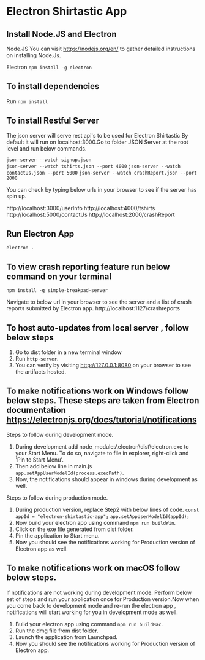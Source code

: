 # Electron Shirtastic App

## Install Node.JS and Electron

Node.JS
You can visit https://nodejs.org/en/ to gather detailed instructions on installing Node.Js.

Electron
`npm install -g electron`

## To install dependencies

Run `npm install`

## To install Restful Server

The json server will serve rest api's to be used for Electron Shirtastic.By default it will run on
localhost:3000.Go to folder JSON Server at the root level and run below commands.

`json-server --watch signup.json`  
`json-server --watch tshirts.json --port 4000`
`json-server --watch contactUs.json --port 5000`
`json-server --watch crashReport.json --port 2000`

 You can check by typing below urls in your browser to see if the server has spin up.

 http://localhost:3000/userInfo
 http://localhost:4000/tshirts 
 http://localhost:5000/contactUs
 http://localhost:2000/crashReport


 ## Run Electron App

 `electron .`


 ## To view crash reporting feature run below command on your terminal
`npm install -g simple-breakpad-server`

Navigate to below url in your browser to see the server and a list of crash reports submitted by Electron app.
http://localhost:1127/crashreports 

 ## To host auto-updates from local server , follow below steps
 1. Go to dist folder in a new terminal window
 2. Run `http-server`.
 3. You can verify by visiting http://127.0.0.1:8080 on your browser to see the artifacts hosted.

 ## To make notifications work on Windows follow below steps. These steps are taken from Electron documentation https://electronjs.org/docs/tutorial/notifications

 Steps to follow during development mode.
 1. During development add node_modules\electron\dist\electron.exe to your Start Menu. To do so, navigate to file in explorer, right-click and 'Pin to Start Menu'.
 2. Then add below line in main.js `app.setAppUserModelId(process.execPath)`.
 3. Now, the notifications should appear in windows during development as well.

 Steps to follow during production mode.
 1. During production version, replace Step2 with below lines of code.
    `const appId = "electron-shirtastic-app";`
    `app.setAppUserModelId(appId);`
 2. Now build your electron app using command `npm run buildWin`.
 3. Click on the exe file generated from dist folder.
 4. Pin the application to Start menu.
 5. Now you should see the notifications working for Production version of Electron app as well.

## To make notifications work on macOS follow below steps.
 If notifications are not working during development mode. Perform below set of steps and run your application once for Production version.Now when you come back to development mode and re-run the electron app , notifications will start working for you in development mode as well.

 1. Build your electron app using command `npm run buildMac`.
 2. Run the dmg file from dist folder.
 3. Launch the application from Launchpad.
 4. Now you should see the notifications working for Production version of Electron app.



